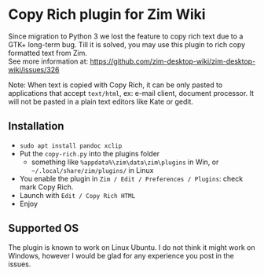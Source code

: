 # Copy Rich plugin for Zim Wiki
Since migration to Python 3 we lost the feature to copy rich text due to a GTK+ long-term bug.
Till it is solved, you may use this plugin to rich copy formatted text from Zim.  
See more information at: https://github.com/zim-desktop-wiki/zim-desktop-wiki/issues/326

Note: When text is copied with Copy Rich, it can be only pasted to applications that accept `text/html`, ex: e-mail client, document processor. It will not be pasted in a plain text editors like Kate or gedit.

## Installation
* `sudo apt install pandoc xclip`
* Put the `copy-rich.py` into the plugins folder
  * something like `%appdata%\zim\data\zim\plugins` in Win, or `~/.local/share/zim/plugins/` in Linux
* You enable the plugin in `Zim / Edit / Preferences / Plugins`: check mark Copy Rich.
* Launch with `Edit / Copy Rich HTML`
* Enjoy

## Supported OS
The plugin is known to work on Linux Ubuntu. I do not think it might work on Windows, however I would be glad for any experience you post in the issues.